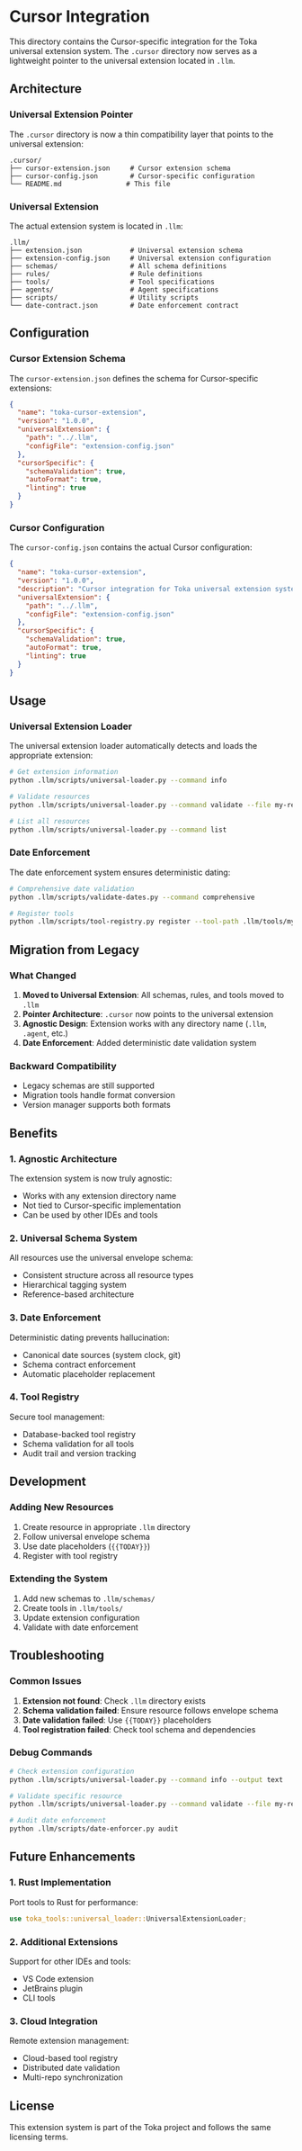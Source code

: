 # Cursor Integration

This directory contains the Cursor-specific integration for the Toka universal extension system. The `.cursor` directory now serves as a lightweight pointer to the universal extension located in `.llm`.

## Architecture

### Universal Extension Pointer

The `.cursor` directory is now a thin compatibility layer that points to the universal extension:

```
.cursor/
├── cursor-extension.json     # Cursor extension schema
├── cursor-config.json        # Cursor-specific configuration
└── README.md                # This file
```

### Universal Extension

The actual extension system is located in `.llm`:

```
.llm/
├── extension.json            # Universal extension schema
├── extension-config.json     # Universal extension configuration
├── schemas/                  # All schema definitions
├── rules/                    # Rule definitions
├── tools/                    # Tool specifications
├── agents/                   # Agent specifications
├── scripts/                  # Utility scripts
└── date-contract.json        # Date enforcement contract
```

## Configuration

### Cursor Extension Schema

The `cursor-extension.json` defines the schema for Cursor-specific extensions:

```json
{
  "name": "toka-cursor-extension",
  "version": "1.0.0",
  "universalExtension": {
    "path": "../.llm",
    "configFile": "extension-config.json"
  },
  "cursorSpecific": {
    "schemaValidation": true,
    "autoFormat": true,
    "linting": true
  }
}
```

### Cursor Configuration

The `cursor-config.json` contains the actual Cursor configuration:

```json
{
  "name": "toka-cursor-extension",
  "version": "1.0.0",
  "description": "Cursor integration for Toka universal extension system",
  "universalExtension": {
    "path": "../.llm",
    "configFile": "extension-config.json"
  },
  "cursorSpecific": {
    "schemaValidation": true,
    "autoFormat": true,
    "linting": true
  }
}
```

## Usage

### Universal Extension Loader

The universal extension loader automatically detects and loads the appropriate extension:

```bash
# Get extension information
python .llm/scripts/universal-loader.py --command info

# Validate resources
python .llm/scripts/universal-loader.py --command validate --file my-resource.json

# List all resources
python .llm/scripts/universal-loader.py --command list
```

### Date Enforcement

The date enforcement system ensures deterministic dating:

```bash
# Comprehensive date validation
python .llm/scripts/validate-dates.py --command comprehensive

# Register tools
python .llm/scripts/tool-registry.py register --tool-path .llm/tools/my-tool.json
```

## Migration from Legacy

### What Changed

1. **Moved to Universal Extension**: All schemas, rules, and tools moved to `.llm`
2. **Pointer Architecture**: `.cursor` now points to the universal extension
3. **Agnostic Design**: Extension works with any directory name (`.llm`, `.agent`, etc.)
4. **Date Enforcement**: Added deterministic date validation system

### Backward Compatibility

- Legacy schemas are still supported
- Migration tools handle format conversion
- Version manager supports both formats

## Benefits

### 1. Agnostic Architecture

The extension system is now truly agnostic:
- Works with any extension directory name
- Not tied to Cursor-specific implementation
- Can be used by other IDEs and tools

### 2. Universal Schema System

All resources use the universal envelope schema:
- Consistent structure across all resource types
- Hierarchical tagging system
- Reference-based architecture

### 3. Date Enforcement

Deterministic dating prevents hallucination:
- Canonical date sources (system clock, git)
- Schema contract enforcement
- Automatic placeholder replacement

### 4. Tool Registry

Secure tool management:
- Database-backed tool registry
- Schema validation for all tools
- Audit trail and version tracking

## Development

### Adding New Resources

1. Create resource in appropriate `.llm` directory
2. Follow universal envelope schema
3. Use date placeholders (`{{TODAY}}`)
4. Register with tool registry

### Extending the System

1. Add new schemas to `.llm/schemas/`
2. Create tools in `.llm/tools/`
3. Update extension configuration
4. Validate with date enforcement

## Troubleshooting

### Common Issues

1. **Extension not found**: Check `.llm` directory exists
2. **Schema validation failed**: Ensure resource follows envelope schema
3. **Date validation failed**: Use `{{TODAY}}` placeholders
4. **Tool registration failed**: Check tool schema and dependencies

### Debug Commands

```bash
# Check extension configuration
python .llm/scripts/universal-loader.py --command info --output text

# Validate specific resource
python .llm/scripts/universal-loader.py --command validate --file my-resource.json

# Audit date enforcement
python .llm/scripts/date-enforcer.py audit
```

## Future Enhancements

### 1. Rust Implementation

Port tools to Rust for performance:
```rust
use toka_tools::universal_loader::UniversalExtensionLoader;
```

### 2. Additional Extensions

Support for other IDEs and tools:
- VS Code extension
- JetBrains plugin
- CLI tools

### 3. Cloud Integration

Remote extension management:
- Cloud-based tool registry
- Distributed date validation
- Multi-repo synchronization

## License

This extension system is part of the Toka project and follows the same licensing terms. 